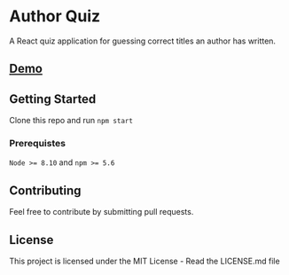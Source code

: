 # Author Quiz

A React quiz application for guessing correct titles an author has written.

## [Demo](https://goldenratio3.github.io/AuthorQuiz/)

## Getting Started

Clone this repo and run `npm start`

### Prerequistes

`Node >= 8.10` and `npm >= 5.6`

## Contributing

Feel free to contribute by submitting pull requests.

## License

This project is licensed under the MIT License - Read the LICENSE.md file
